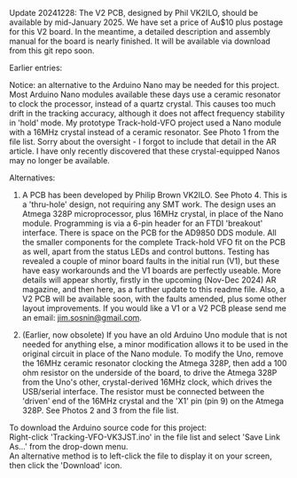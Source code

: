 Update 20241228: The V2 PCB, designed by Phil VK2ILO, should be available by mid-January 2025.
We have set a price of Au$10 plus postage for this V2 board.  In the meantime, a detailed description and assembly manual
for the board is nearly finished. It will be available via download from this git repo soon.

Earlier entries:

Notice: an alternative to the Arduino Nano may be needed for this project.
Most Arduino Nano modules available these days use a ceramic resonator to clock the processor, instead of a quartz crystal.
This causes too much drift in the tracking accuracy, although it does not affect frequency stability in 'hold' mode.
My prototype Track-hold-VFO project used a Nano module with a 16MHz crystal instead of a ceramic resonator.
See Photo 1 from the file list. Sorry about the oversight - I forgot to include that detail in the AR article.
I have only recently discovered that these crystal-equipped Nanos may no longer be available.

Alternatives:

1. A PCB has been developed by Philip Brown VK2ILO. See Photo 4. This is a 'thru-hole' design, not requiring any SMT work.
The design uses an Atmega 328P microprocessor, plus 16MHz crystal, in place of the Nano module. Programming is via a 6-pin
header for an FTDI 'breakout' interface. There is space on the PCB for the AD9850 DDS module. All the smaller components
for the complete Track-hold VFO fit on the PCB as well, apart from the status LEDs and control buttons. Testing has
revealed a couple of minor board faults in the initial run (V1), but these have easy workarounds and the V1 boards are
perfectly useable. More details will appear shortly, firstly in the upcoming (Nov-Dec 2024) AR magazine, and then
here, as a further update to this readme file. Also, a V2 PCB will be available soon, with the faults amended, plus some
other layout improvements. If you would like a V1 or a V2 PCB please send me an email: jim.sosnin@gmail.com.

2. (Earlier, now obsolete)
If you have an old Arduino Uno module that is not needed for anything else, a minor modification allows it to be used
in the original circuit in place of the Nano module. To modify the Uno, remove the 16MHz ceramic resonator clocking the
Atmega 328P, then add a 100 ohm resistor on the underside of the board, to drive the Atmega 328P from the Uno's other,
crystal-derived 16MHz clock, which drives the USB/serial interface. The resistor must be connected between the 'driven' end
of the 16MHz crystal and the 'X1' pin (pin 9) on the Atmega 328P. See Photos 2 and 3 from the file list.

To download the Arduino source code for this project:  
Right-click 'Tracking-VFO-VK3JST.ino' in the file list and select 'Save Link As...' from the drop-down menu.  
An alternative method is to left-click the file to display it on your screen, then click the 'Download' icon.
